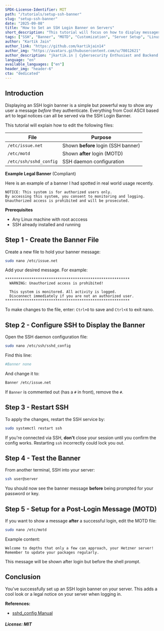 ```yaml
---
SPDX-License-Identifier: MIT
path: "/tutorials/setup-ssh-banner"
slug: "setup-ssh-banner"
date: "2025-09-08"
title: "How to Set an SSH Login Banner on Servers"
short_description: "This tutorial will focus on how to display messages to users attempting to authenticate and/or after authentication. Using SSH Banner and MOTD"
tags: ["SSH", "Banner", "MOTD", "Customization", "Server Setup", "Linux"]
author: "Kartik Jain"
author_link: "https://github.com/kartikjain14"
author_img: "https://avatars.githubusercontent.com/u/70012621"
author_description: "jkartik.in | Cybersecurity Enthusiast and Backend Developer"
language: "en"
available_languages: ["en"]
header_img: "header-6"
cta: "dedicated"
---
```


## Introduction

Displaying an SSH login banner is a simple but powerful way to show any user a message *before* they authenticate. Everything from Cool ASCII based art to legal notices can all be served via the SSH Login Banner. 

This tutorial will explain how to edit the following files:

| File                   | Purpose                             |
| ---------------------- | ----------------------------------- |
| `/etc/issue.net`       | Shown **before** login (SSH banner) |
| `/etc/motd`            | Shown **after** login (MOTD)        |
| `/etc/ssh/sshd_config` | SSH daemon configuration            |

**Example Legal Banner** (Compliant)

Here is an example of a banner I had spotted in real world usage recently.

```text
NOTICE: This system is for authorized users only.
By accessing this system, you consent to monitoring and logging.
Unauthorized access is prohibited and will be prosecuted.
```

**Prerequisites**

- Any Linux machine with root acccess
- SSH already installed and running

## Step 1 - Create the Banner File

Create a new file to hold your banner message:

```bash
sudo nano /etc/issue.net
```

Add your desired message. For example:

```
*********************************************************
  WARNING: Unauthorized access is prohibited!

  This system is monitored. All activity is logged.
  Disconnect immediately if you are not an authorized user.
*********************************************************
```

To make changes to the file, enter: `Ctrl+O` to save and `Ctrl+X` to exit nano.

## Step 2 - Configure SSH to Display the Banner

Open the SSH daemon configuration file:

```bash
sudo nano /etc/ssh/sshd_config
```

Find this line:

```bash
#Banner none
```

And change it to:

```bash
Banner /etc/issue.net
```

If `Banner` is commented out (has a `#` in front), remove the `#`.

## Step 3 - Restart SSH

To apply the changes, restart the SSH service by:

```bash
sudo systemctl restart ssh
```

If you're connected via SSH, **don't** close your session until you confirm the config works. Restarting `ssh` incorrectly could lock you out.

## Step 4 - Test the Banner

From another terminal, SSH into your server:

```bash
ssh user@server
```

You should now see the banner message **before** being prompted for your password or key.

## Step 5 - Setup for a Post-Login Message (MOTD)

If you want to show a message **after** a successful login, edit the MOTD file:

```bash
sudo nano /etc/motd
```

Example content:

```text
Welcome to depths that only a few can approach, your Hetzner server!
Remember to update your packages regularly.
```

This message will be shown after login but before the shell prompt.

## Conclusion

You’ve successfully set up an SSH login banner on your server. This adds a cool look or a legal notice on your server when logging in.

**References:**

* [sshd\_config Manual](https://man7.org/linux/man-pages/man5/sshd_config.5.html)

##### License: MIT

<!--

Contributor's Certificate of Origin

By making a contribution to this project, I certify that:

(a) The contribution was created in whole or in part by me and I have
    the right to submit it under the license indicated in the file; or

(b) The contribution is based upon previous work that, to the best of my
    knowledge, is covered under an appropriate license and I have the
    right under that license to submit that work with modifications,
    whether created in whole or in part by me, under the same license
    (unless I am permitted to submit under a different license), as
    indicated in the file; or

(c) The contribution was provided directly to me by some other person
    who certified (a), (b) or (c) and I have not modified it.

(d) I understand and agree that this project and the contribution are
    public and that a record of the contribution (including all personal
    information I submit with it, including my sign-off) is maintained
    indefinitely and may be redistributed consistent with this project
    or the license(s) involved.

Signed-off-by: Kartik Jain <info@jkartik.in>

-->
